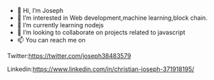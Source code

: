 - 👋 Hi, I’m Joseph
- 👀 I’m interested in Web development,machine learning,block chain.
- 🌱 I’m currently learning nodejs
- 💞️  I’m looking to collaborate on projects related to javascript
- 📫 You can reach me on 

Twitter:https://twitter.com/joseph38483579

Linkedin:https://www.linkedin.com/in/christian-joseph-371918195/

<!---
josephcristiano/josephcristiano is a ✨ special ✨ repository because its `README.md` (this file) appears on your GitHub profile.
You can click the Preview link to take a look at your changes.
--->
